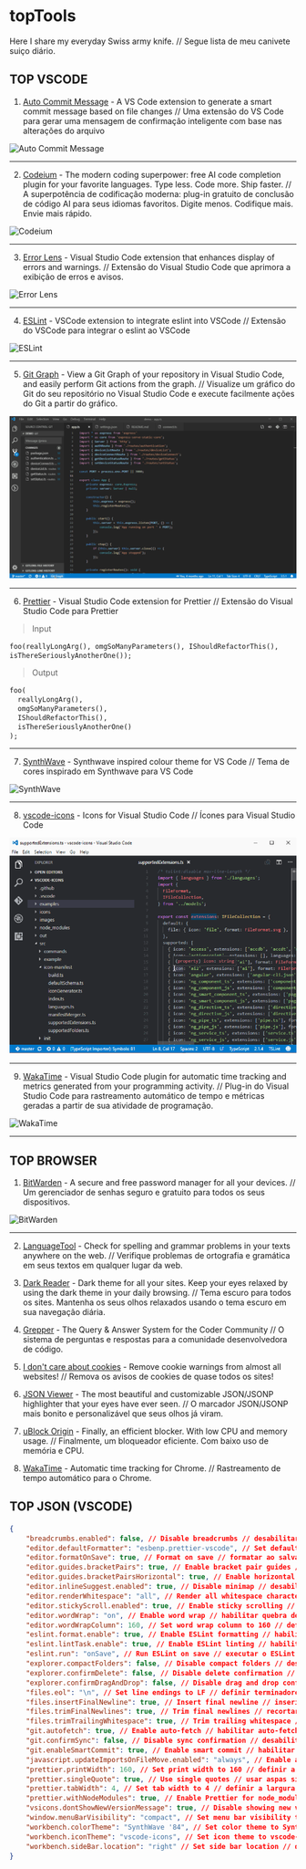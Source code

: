# topTools

Here I share my everyday Swiss army knife. // Segue lista de meu canivete suiço diário.

## TOP VSCODE

1.  [Auto Commit Message](https://github.com/MichaelCurrin/auto-commit-msg) - A VS Code extension to generate a smart commit message based on file changes // Uma extensão do VS Code para gerar uma mensagem de confirmação inteligente com base nas alterações do arquivo

![Auto Commit Message](https://github.com/MichaelCurrin/auto-commit-msg/raw/master/docs/_media/sample-chore.png)

---

2.  [Codeium](https://www.codeium.com/) - The modern coding superpower: free AI code completion plugin for your favorite languages. Type less. Code more. Ship faster. // A superpotência de codificação moderna: plug-in gratuito de conclusão de código AI para seus idiomas favoritos. Digite menos. Codifique mais. Envie mais rápido.

![Codeium](https://www.codeium.com/static/demos/g_python_unit_test_with_logo.gif)

---

3.  [Error Lens](https://github.com/usernamehw/vscode-error-lens) - Visual Studio Code extension that enhances display of errors and warnings. // Extensão do Visual Studio Code que aprimora a exibição de erros e avisos.

![Error Lens](https://raw.githubusercontent.com/usernamehw/vscode-error-lens/master/img/demo.png)

---

4.  [ESLint](https://github.com/Microsoft/vscode-eslint) - VSCode extension to integrate eslint into VSCode // Extensão do VSCode para integrar o eslint ao VSCode

![ESLint](https://eslint.org/assets/images/eslint-features-img-900w.webp)

---

5.  [Git Graph](https://github.com/mhutchie/vscode-git-graph) - View a Git Graph of your repository in Visual Studio Code, and easily perform Git actions from the graph. // Visualize um gráfico do Git do seu repositório no Visual Studio Code e execute facilmente ações do Git a partir do gráfico.

![Git Graph](https://github.com/mhutchie/vscode-git-graph/raw/master/resources/demo.gif)

---

6.  [Prettier](https://github.com/prettier/prettier-vscode) - Visual Studio Code extension for Prettier // Extensão do Visual Studio Code para Prettier

> Input

```
foo(reallyLongArg(), omgSoManyParameters(), IShouldRefactorThis(), isThereSeriouslyAnotherOne());
```

> Output

```
foo(
  reallyLongArg(),
  omgSoManyParameters(),
  IShouldRefactorThis(),
  isThereSeriouslyAnotherOne()
);
```

---

7.  [SynthWave](https://github.com/robb0wen/synthwave-vscode) - Synthwave inspired colour theme for VS Code // Tema de cores inspirado em Synthwave para VS Code

![SynthWave](https://github.com/robb0wen/synthwave-vscode/blob/master/theme.jpg)

---

8.  [vscode-icons](https://github.com/vscode-icons/vscode-icons) - Icons for Visual Studio Code // Ícones para Visual Studio Code

![vscode-icons](https://raw.githubusercontent.com/vscode-icons/vscode-icons/master/images/screenshot.gif)

---

9.  [WakaTime](https://github.com/wakatime/vscode-wakatime) - Visual Studio Code plugin for automatic time tracking and metrics generated from your programming activity. // Plug-in do Visual Studio Code para rastreamento automático de tempo e métricas geradas a partir de sua atividade de programação.

![WakaTime](https://camo.githubusercontent.com/8c5c8124ec20095202d4d0125f1cac19865a0d26f920aa3ce6aac03d66239ca6/68747470733a2f2f77616b6174696d652e636f6d2f7374617469632f696d672f53637265656e53686f74732f53637265656e2d53686f742d323031362d30332d32312e706e67)

---

## TOP BROWSER

1. [BitWarden](https://chrome.google.com/webstore/detail/bitwarden-free-password-m/nngceckbapebfimnlniiiahkandclblb) - A secure and free password manager for all your devices. // Um gerenciador de senhas seguro e gratuito para todos os seus dispositivos.

![BitWarden](https://lh3.googleusercontent.com/b1WKpaJx8dyL_WCMNEIDdtTaxoHbVJ5HSJ7VoIJZ3EytAD2Mc2u6HlMO1ffLi7FpSWIPwpbmSbistJ1sMVQPBJplXVE=w640-h400-e365-rj-sc0x00ffffff)

---

2. [LanguageTool](https://microsoftedge.microsoft.com/addons/detail/corretor-gramatical-e-ort/hfjadhjooeceemgojogkhlppanjkbobc) - Check for spelling and grammar problems in your texts anywhere on the web. // Verifique problemas de ortografia e gramática em seus textos em qualquer lugar da web.

3. [Dark Reader](https://chrome.google.com/webstore/detail/dark-reader/eimadpbcbfnmbkopoojfekhnkhdbieeh) - Dark theme for all your sites. Keep your eyes relaxed by using the dark theme in your daily browsing. // Tema escuro para todos os sites. Mantenha os seus olhos relaxados usando o tema escuro em sua navegação diária.

4. [Grepper](https://chrome.google.com/webstore/detail/grepper/amaaokahonnfjjemodnpmeenfpnnbkco) - The Query & Answer System for the Coder Community // O sistema de perguntas e respostas para a comunidade desenvolvedora de código.

5. [I don't care about cookies](https://chrome.google.com/webstore/detail/i-dont-care-about-cookies/fihnjjcciajhdojfnbdddfaoknhalnja) - Remove cookie warnings from almost all websites! // Remova os avisos de cookies de quase todos os sites!

6. [JSON Viewer](https://chrome.google.com/webstore/detail/json-viewer/gbmdgpbipfallnflgajpaliibnhdgobh) - The most beautiful and customizable JSON/JSONP highlighter that your eyes have ever seen. // O marcador JSON/JSONP mais bonito e personalizável que seus olhos já viram.

7. [uBlock Origin](https://microsoftedge.microsoft.com/addons/detail/ublock-origin/odfafepnkmbhccpbejgmiehpchacaeak) - Finally, an efficient blocker. With low CPU and memory usage. // Finalmente, um bloqueador eficiente. Com baixo uso de memória e CPU.

8. [WakaTime](https://chrome.google.com/webstore/detail/wakatime/jnbbnacmeggbgdjgaoojpmhdlkkpblgi) - Automatic time tracking for Chrome. // Rastreamento de tempo automático para o Chrome.

## TOP JSON (VSCODE)

```json
{
    "breadcrumbs.enabled": false, // Disable breadcrumbs // desabilitar breadcrumbs
    "editor.defaultFormatter": "esbenp.prettier-vscode", // Set default formatter to Prettier // definir o formatador padrão para o Prettier
    "editor.formatOnSave": true, // Format on save // formatar ao salvar
    "editor.guides.bracketPairs": true, // Enable bracket pair guides // habilitar guias de pares de colchetes
    "editor.guides.bracketPairsHorizontal": true, // Enable horizontal bracket pair guides // habilitar guias de pares de colchetes horizontais
    "editor.inlineSuggest.enabled": true, // Disable minimap // desabilitar minimapa
    "editor.renderWhitespace": "all", // Render all whitespace characters // renderizar todos os caracteres de espaço em branco
    "editor.stickyScroll.enabled": true, // Enable sticky scrolling // habilitar rolagem adesiva
    "editor.wordWrap": "on", // Enable word wrap // habilitar quebra de linha
    "editor.wordWrapColumn": 160, // Set word wrap column to 160 // definir a coluna de quebra de linha para 160
    "eslint.format.enable": true, // Enable ESLint formatting // habilitar formatação do ESLint
    "eslint.lintTask.enable": true, // Enable ESLint linting // habilitar linting do ESLint
    "eslint.run": "onSave", // Run ESLint on save // executar o ESLint ao salvar
    "explorer.compactFolders": false, // Disable compact folders // desabilitar pastas compactas
    "explorer.confirmDelete": false, // Disable delete confirmation // desabilitar confirmação de exclusão
    "explorer.confirmDragAndDrop": false, // Disable drag and drop confirmation // desabilitar confirmação de arrastar e soltar
    "files.eol": "\n", // Set line endings to LF // definir terminadores de linha para LF
    "files.insertFinalNewline": true, // Insert final newline // inserir nova linha final
    "files.trimFinalNewlines": true, // Trim final newlines // recortar novas linhas finais
    "files.trimTrailingWhitespace": true, // Trim trailing whitespace // recortar espaço em branco final
    "git.autofetch": true, // Enable auto-fetch // habilitar auto-fetch
    "git.confirmSync": false, // Disable sync confirmation // desabilitar confirmação de sincronização
    "git.enableSmartCommit": true, // Enable smart commit // habilitar commit inteligente
    "javascript.updateImportsOnFileMove.enabled": "always", // Enable automatic import updates // habilitar atualizações de importação automática
    "prettier.printWidth": 160, // Set print width to 160 // definir a largura de impressão para 160
    "prettier.singleQuote": true, // Use single quotes // usar aspas simples
    "prettier.tabWidth": 4, // Set tab width to 4 // definir a largura da guia para 4
    "prettier.withNodeModules": true, // Enable Prettier for node_modules // habilitar Prettier para node_modules
    "vsicons.dontShowNewVersionMessage": true, // Disable showing new version message // desabilitar mensagem de nova versão
    "window.menuBarVisibility": "compact", // Set menu bar visibility to compact // definir a visibilidade da barra de menus
    "workbench.colorTheme": "SynthWave '84", // Set color theme to SynthWave '84' // definir o tema de cores para SynthWave '84'
    "workbench.iconTheme": "vscode-icons", // Set icon theme to vscode-icons // definir o tema de icones para vscode-icons
    "workbench.sideBar.location": "right" // Set side bar location // definir a localização da barra de ferramentas
}
```
